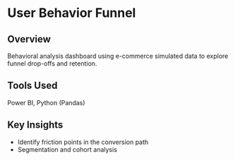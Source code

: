 # User Behavior Funnel

## Overview
Behavioral analysis dashboard using e-commerce simulated data to explore funnel drop-offs and retention.

## Tools Used
Power BI, Python (Pandas)

## Key Insights
- Identify friction points in the conversion path
- Segmentation and cohort analysis
